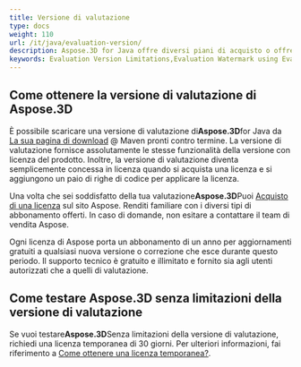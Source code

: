 ```yaml
---
title: Versione di valutazione
type: docs
weight: 110
url: /it/java/evaluation-version/
description: Aspose.3D for Java offre diversi piani di acquisto o offre una prova gratuita e una licenza temporanea di 30 giorni per la valutazione utilizzando licenze e le politiche di abbonamento in C#.
keywords: Evaluation Version Limitations,Evaluation Watermark using Evaluation Version.
---
```

##  **Come ottenere la versione di valutazione di Aspose.3D**

È possibile scaricare una versione di valutazione di**Aspose.3D**for Java da [La sua pagina di download](https://repository.aspose.com/webapp/#/artifacts/browse/tree/General/repo/com/aspose/aspose-3d) @ Maven pronti contro termine. La versione di valutazione fornisce assolutamente le stesse funzionalità della versione con licenza del prodotto. Inoltre, la versione di valutazione diventa semplicemente concessa in licenza quando si acquista una licenza e si aggiungono un paio di righe di codice per applicare la licenza.

Una volta che sei soddisfatto della tua valutazione**Aspose.3D**Puoi [Acquisto di una licenza](https://purchase.aspose.com) sul sito Aspose. Renditi familiare con i diversi tipi di abbonamento offerti. In caso di domande, non esitare a contattare il team di vendita Aspose.

Ogni licenza di Aspose porta un abbonamento di un anno per aggiornamenti gratuiti a qualsiasi nuova versione o correzione che esce durante questo periodo. Il supporto tecnico è gratuito e illimitato e fornito sia agli utenti autorizzati che a quelli di valutazione.

##  **Come testare Aspose.3D senza limitazioni della versione di valutazione**

Se vuoi testare**Aspose.3D**Senza limitazioni della versione di valutazione, richiedi una licenza temporanea di 30 giorni. Per ulteriori informazioni, fai riferimento a [Come ottenere una licenza temporanea?](https://purchase.aspose.com/temporary-license).